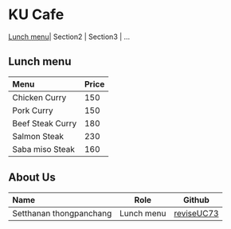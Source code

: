 # KU Cafe
[Lunch menu](#lunch-menu)| Section2 | Section3 | ...



## Lunch menu 
| Menu              | Price |
|:-------------------------|----------|
| Chicken Curry              | 150   |
| Pork Curry             | 150       |
| Beef Steak Curry             | 180       |
| Salmon Steak             | 230      |
| Saba miso Steak             | 160      |

## About Us

| Name      | Role      | Github          |
|:----------|-----------|-----------------|
| Setthanan thongpanchang | Lunch menu | [reviseUC73](https://github.com/reviseUC73) |

